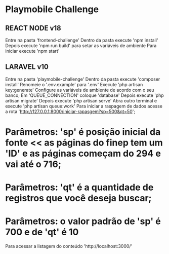 # Playmobile Challenge



## REACT NODE v18

Entre na pasta 'frontend-challenge'
Dentro da pasta execute 'npm install'
Depois execute 'npm run build' para setar as variáveis de ambiente
Para iniciar execute 'npm start'


## LARAVEL v10



Entre na pasta 'playmobile-challenge'
Dentro da pasta execute 'composer install'
Renomeie o '.env.example' para '.env'
Execute 'php artisan key:generate'
Configure as variáveis de ambiente de acordo com o seu banco;
Em 'QUEUE_CONNECTION' coloque 'database'
Depois execute 'php artisan migrate'
Depois execute 'php artisan serve'
Abra outro terminal e execute 'php artisan queue:work'
Para iniciar a raspagem de dados acesse a rota 'http://127.0.0.1:8000/iniciar-rapasgem?sp=500&qt=50';

# Parâmetros: 'sp' é posição inicial da fonte << as páginas do finep tem um 'ID' e as páginas começam do 294 e vai até o 716;
# Parâmetros: 'qt' é a quantidade de registros que você deseja buscar;
# Parâmetros: o valor padrão de 'sp' é 700 e de 'qt' é 10

Para acessar a listagem do conteúdo 'http://localhost:3000/'

